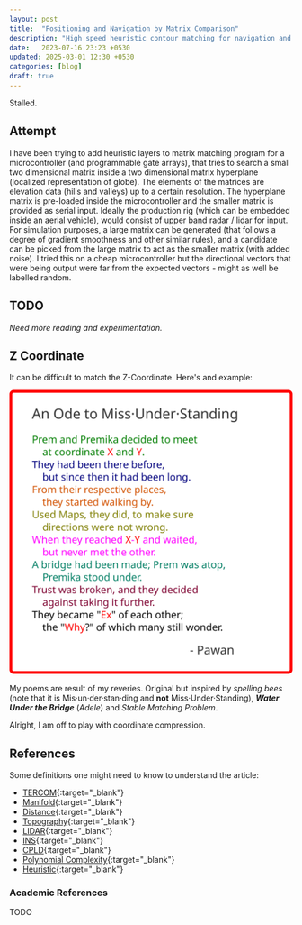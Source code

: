 ```yaml
---
layout: post
title:  "Positioning and Navigation by Matrix Comparison"
description: "High speed heuristic contour matching for navigation and guidance."
date:   2023-07-16 23:23 +0530
updated: 2025-03-01 12:30 +0530
categories: [blog]
draft: true
---
```


Stalled.

## Attempt

I have been trying to add heuristic layers to matrix matching program for a microcontroller (and programmable gate arrays), that tries to search a small two dimensional matrix inside a two dimensional matrix hyperplane (localized representation of globe). The elements of the matrices are elevation data (hills and valleys) up to a certain resolution. The hyperplane matrix is pre-loaded inside the microcontroller and the smaller matrix is provided as serial input. Ideally the production rig (which can be embedded inside an aerial vehicle), would consist of upper band radar / lidar for input. For simulation purposes, a large matrix can be generated (that follows a degree of gradient smoothness and other similar rules), and a candidate can be picked from the large matrix to act as the smaller matrix (with added noise). I tried this on a cheap microcontroller but the directional vectors that were being output were far from the expected vectors - might as well be labelled random.

## TODO

*Need more reading and experimentation.*

## Z Coordinate

It can be difficult to match the Z-Coordinate. Here's and example:

![An Ode to Misunderstanding](/assets/img/posts/aotm.svg)

My poems are result of my reveries. Original but inspired by *spelling bees* (note that it is Mis·un·der·stan·ding and **not** Miss·Under·Standing), ***Water Under the Bridge*** (*Adele*) and *Stable Matching Problem*.  

Alright, I am off to play with coordinate compression.

## References

Some definitions one might need to know to understand the article:

- [TERCOM](https://en.wikipedia.org/wiki/TERCOM){:target="_blank"}
- [Manifold](https://en.wikipedia.org/wiki/Manifold){:target="_blank"}
- [Distance](https://en.wikipedia.org/wiki/Distance){:target="_blank"}
- [Topography](https://en.wikipedia.org/wiki/Topography){:target="_blank"}
- [LIDAR](https://en.wikipedia.org/wiki/Lidar){:target="_blank"}
- [INS](https://en.wikipedia.org/wiki/Inertial_navigation_system){:target="_blank"}
- [CPLD](https://en.wikipedia.org/wiki/Complex_programmable_logic_device){:target="_blank"}
- [Polynomial Complexity](https://en.wikipedia.org/wiki/P_(complexity)){:target="_blank"}
- [Heuristic](https://en.wikipedia.org/wiki/Heuristic_(computer_science)){:target="_blank"}

### Academic References

TODO
